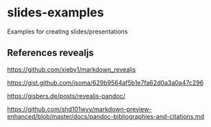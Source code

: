 # slides-examples
Examples for creating slides/presentations



## References revealjs

https://github.com/xieby1/markdown_revealjs

https://gist.github.com/jsoma/629b9564af5b1e7fa62d0a3a0a47c296

https://gisbers.de/posts/revealjs-pandoc/

https://github.com/shd101wyy/markdown-preview-enhanced/blob/master/docs/pandoc-bibliographies-and-citations.md